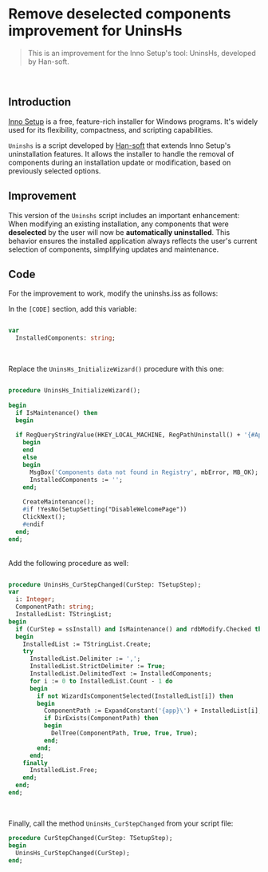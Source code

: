 # Remove deselected components improvement for UninsHs

> This is an improvement for the Inno Setup's tool: UninsHs, developed by Han-soft.
<br/>

## Introduction

[Inno Setup](https://jrsoftware.org/isinfo.php) is a free, feature-rich installer for Windows programs. It's widely used for its flexibility, compactness, and scripting capabilities.

`Uninshs` is a script developed by [Han-soft](https://www.han-soft.com) that extends Inno Setup's uninstallation features. It allows the installer to handle the removal of components during an installation update or modification, based on previously selected options.

## Improvement

This version of the `Uninshs` script includes an important enhancement:  
When modifying an existing installation, any components that were **deselected** by the user will now be **automatically uninstalled**. This behavior ensures the installed application always reflects the user's current selection of components, simplifying updates and maintenance.

## Code

For the improvement to work, modify the uninshs.iss as follows:

In the `[CODE]` section, add this variable:

```pascal

var
  InstalledComponents: string;

```

<br/>

Replace the `UninsHs_InitializeWizard()` procedure with this one:

```pascal

procedure UninsHs_InitializeWizard();
  
begin
  if IsMaintenance() then
  begin
  
  if RegQueryStringValue(HKEY_LOCAL_MACHINE, RegPathUninstall() + '{#AppId}_is1', 'Inno Setup: Selected Components', InstalledComponents) then
    begin
    end
    else
    begin
      MsgBox('Components data not found in Registry', mbError, MB_OK);
      InstalledComponents := '';
    end;
  
    CreateMaintenance();
    #if !YesNo(SetupSetting("DisableWelcomePage"))
    ClickNext();
    #endif
  end;
end;

```
<br/>
Add the following procedure as well:

```pascal

procedure UninsHs_CurStepChanged(CurStep: TSetupStep);
var
  i: Integer;
  ComponentPath: string;
  InstalledList: TStringList;
begin  
  if (CurStep = ssInstall) and IsMaintenance() and rdbModify.Checked then
  begin
    InstalledList := TStringList.Create;
    try
      InstalledList.Delimiter := ',';  
      InstalledList.StrictDelimiter := True;
      InstalledList.DelimitedText := InstalledComponents;
      for i := 0 to InstalledList.Count - 1 do
      begin
        if not WizardIsComponentSelected(InstalledList[i]) then
        begin
          ComponentPath := ExpandConstant('{app}\') + InstalledList[i];
          if DirExists(ComponentPath) then
          begin
            DelTree(ComponentPath, True, True, True);
          end;
        end;
      end;
    finally
      InstalledList.Free;
    end;
  end;
end;

```

<br/>

Finally, call the method `UninsHs_CurStepChanged` from your script file:

```pascal
procedure CurStepChanged(CurStep: TSetupStep);
begin
  UninsHs_CurStepChanged(CurStep);
end;

```
